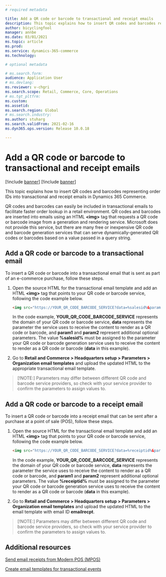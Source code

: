 ```yaml
---
# required metadata

title: Add a QR code or barcode to transactional and receipt emails
description: This topic explains how to insert QR codes and barcodes representing order IDs into transactional and receipt emails in Dynamics 365 Commerce.
author: bicyclingfool
manager: annbe
ms.date: 03/01/2021
ms.topic: article
ms.prod: 
ms.service: dynamics-365-commerce
ms.technology: 

# optional metadata

# ms.search.form: 
audience: Application User
# ms.devlang: 
ms.reviewer: v-chgri
ms.search.scope: Retail, Commerce, Core, Operations
# ms.tgt_pltfrm: 
ms.custom: 
ms.assetid: 
ms.search.region: Global
# ms.search.industry: 
ms.author: stuharg
ms.search.validFrom: 2021-02-16
ms.dyn365.ops.version: Release 10.0.18

---
```


# Add a QR code or barcode to transactional and receipt emails

[!include [banner](includes/banner.md)]
[!include [banner](includes/preview-banner.md)]

This topic explains how to insert QR codes and barcodes representing order IDs into transactional and receipt emails in Dynamics 365 Commerce.

QR codes and barcodes can easily be included in transactional emails to facilitate faster order lookup in a retail environment. QR codes and barcodes are inserted into emails using an HTML **\<img\>** tag that requests a QR code or barcode image from a generation and rendering service. Microsoft does not provide this service, but there are many free or inexpensive QR code and barcode generation services that can serve dynamically-generated QR codes or barcodes based on a value passed in a query string. 

## Add a QR code or barcode to a transactional email

To insert a QR code or barcode into a transactional email that is sent as part of an e-commerce purchase, follow these steps.

1. Open the source HTML for the transactional email template and add an HTML **\<img\>** tag that points to your QR code or barcode service, following the code example below. 
    ```HTML
    <img src="https://YOUR_QR_CODE_BARCODE_SERVICE?data=%salesid%&param1=value1&param2=value2" alt="%salesid%" />
    ```
    
    In the code example, **YOUR_QR_CODE_BARCODE_SERVICE** represents the domain of your QR code or barcode service, **data** represents the parameter the service uses to receive the content to render as a QR code or barcode, and **param1** and **param2** represent additional optional parameters. The value **%salesid%** must be assigned to the parameter your QR code or barcode generation service uses to receive the content to render as a QR code or barcode (**data** in this example).    
1. Go to **Retail and Commerce \> Headquarters setup \> Parameters \> Organization email templates** and upload the updated HTML to the appropriate transactional email template.

> [!NOTE:]
> Parameters may differ between different QR code and barcode service providers, so check with your service provider to confirm the parameters to assign values to.

## Add a QR code or barcode to a receipt email 

To insert a QR code or barcode into a receipt email that can be sent after a purchase at a point of sale (POS), follow these steps.

1. Open the source HTML for the transactional email template and add an HTML **\<img\>** tag that points to your QR code or barcode service, following the code example below. 
    ```HTML
    <img src="https://YOUR_QR_CODE_BARCODE_SERVICE?data=%receiptid%&param1=value1&param2=value2" alt="%receiptid%" />
    ```

    In the code example, **YOUR_QR_CODE_BARCODE_SERVICE** represents the domain of your QR code or barcode service, **data** represents the parameter the service uses to receive the content to render as a QR code or barcode, and **param1** and **param2** represent additional optional parameters. The value **%receiptid%** must be assigned to the parameter your QR code or barcode generation service uses to receive the content to render as a QR code or barcode (**data** in this example). 
1. Go to **Retail and Commerce \> Headquarters setup \> Parameters \> Organization email templates** and upload the updated HTML to the email template with email ID **emailrecpt**.
    
> [!NOTE:]
> Parameters may differ between different QR code and barcode service providers, so check with your service provider to confirm the parameters to assign values to.

## Additional resources

[Send email receipts from Modern POS (MPOS)](email-receipts.md)

[Create email templates for transactional events](email-templates-transactions.md)
